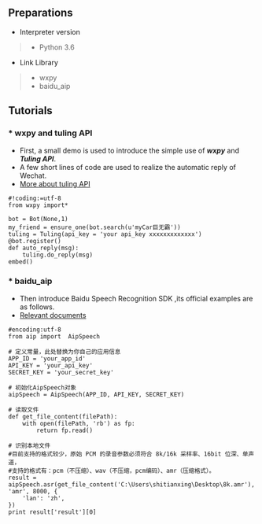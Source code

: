 ## Preparations
* Interpreter version 
> - Python 3.6

* Link Library 
> - wxpy 
> - baidu_aip <br>



## Tutorials
### * wxpy and tuling API 
* First, a small demo is used to introduce the simple use of ***wxpy*** and ***Tuling API***. <br>
* A few short lines of code are used to realize the automatic reply of Wechat. <br>
* [More about tuling API](https://www.kancloud.cn/turing/www-tuling123-com/718227)
```
#!coding:=utf-8
from wxpy import*

bot = Bot(None,1)
my_friend = ensure_one(bot.search(u'myCar巨无霸'))
tuling = Tuling(api_key = 'your api_key xxxxxxxxxxxxx')
@bot.register()
def auto_reply(msg):
    tuling.do_reply(msg)
embed()
```
### * baidu_aip
* Then introduce Baidu Speech Recognition SDK ,its official examples are as follows.<br>
* [Relevant documents](http://ai.baidu.com/docs#/ASR-Online-Python-SDK/top)
```
#encoding:utf-8
from aip import  AipSpeech
 
# 定义常量，此处替换为你自己的应用信息
APP_ID = 'your_app_id'
API_KEY = 'your_api_key'
SECRET_KEY = 'your_secret_key'
 
# 初始化AipSpeech对象
aipSpeech = AipSpeech(APP_ID, API_KEY, SECRET_KEY)
 
# 读取文件
def get_file_content(filePath):
    with open(filePath, 'rb') as fp:
        return fp.read()
 
# 识别本地文件
#目前支持的格式较少，原始 PCM 的录音参数必须符合 8k/16k 采样率、16bit 位深、单声道，
#支持的格式有：pcm（不压缩）、wav（不压缩，pcm编码）、amr（压缩格式）。
result = aipSpeech.asr(get_file_content('C:\Users\shitianxing\Desktop\8k.amr'), 'amr', 8000, {
    'lan': 'zh',
})
print result['result'][0]
```